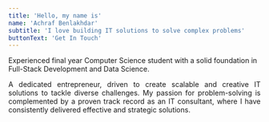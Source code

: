 ```yaml
---
title: 'Hello, my name is'
name: 'Achraf Benlakhdar'
subtitle: 'I love building IT solutions to solve complex problems'
buttonText: 'Get In Touch'
---
```


Experienced final year Computer Science student with a solid foundation in Full-Stack Development and Data Science.

<p align="justify">A dedicated entrepreneur, driven to create scalable and creative IT solutions to tackle diverse challenges. My passion for problem-solving is complemented by a proven track record as an IT consultant, where I have consistently delivered effective and strategic solutions.</p>
